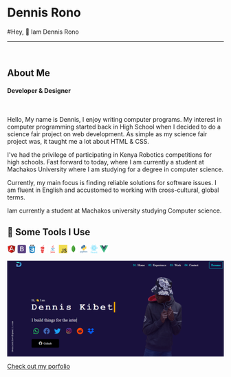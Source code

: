 <h1>Dennis Rono
</h1>
#Hey, 👋 Iam Dennis Rono
<hr>
<br>
<h2>About Me</h2>
<h4>Developer & Designer</h4>
<br>
<p>
Hello, My name is Dennis, I enjoy writing computer programs. My interest in computer programming started back in High School when I decided to do a science fair project on web development. As simple as my science fair project was, it taught me a lot about HTML & CSS.
</p>
<p>
  I've had the privilege of participating in Kenya Robotics competitions for high schools. Fast forward to today, where I am currently a student at Machakos University where I am studying for a degree in computer science.
</p>
<p>
  Currently, my main focus is finding reliable solutions for software issues. I am fluent in English and accustomed to working with cross-cultural, global terms.
</p>
<p>Iam currently a student at Machakos university studying Computer science.</p>
<h2>🚀 Some Tools I Use</h2>
<p align="left">
<img src="./img/angularjs-original.svg" alt="" height="20" width="20">
<img src="./img/bootstrap-plain.svg" alt="" height="20" width="20">
<img src="./img/css3-original-wordmark.svg" alt="" height="20" width="20">
<img src="./img/gulp-plain.svg" alt="" height="20" width="20">
<img src="./img/java-original-wordmark.svg" alt="" height="20" width="20">
<img src="./img/javascript-original.svg" alt="" height="20" width="20">
<img src="./img/mongodb-original.svg" alt="" height="20" width="20">
<img src="./img/python-original-wordmark.svg" alt="" height="20" width="20">
<img src="./img/react-original-wordmark.svg" alt="" height="20" width="20">
<img src="./img/vuejs-original.svg" alt="" height="20" width="20">
  </p>
 <a href="https://denniskibet.com/kibet">
 <img src="./img/portfolio.png" align="center" >
 </a>
 <p><a href="https://denniskibet.com/kibet">Check out my porfolio</a></p>
